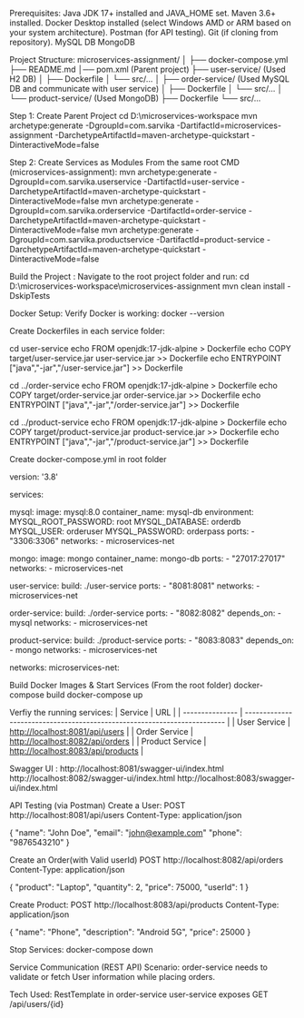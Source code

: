 Prerequisites:
Java JDK 17+ installed and JAVA_HOME set.
Maven 3.6+ installed.
Docker Desktop installed (select Windows AMD or ARM based on your system architecture).
Postman (for API testing).
Git (if cloning from repository).
MySQL DB
MongoDB

Project Structure:
microservices-assignment/
│
├── docker-compose.yml
├── README.md
│── pom.xml  (Parent project)
├── user-service/  (Used H2 DB)
│   ├── Dockerfile
│   └── src/...
│
├── order-service/  (Used MySQL DB and communicate with user service)
│   ├── Dockerfile
│   └── src/...
│
└── product-service/  (Used MongoDB)
    ├── Dockerfile
    └── src/...
 



Step 1: Create Parent Project
cd D:\microservices-workspace
mvn archetype:generate -DgroupId=com.sarvika -DartifactId=microservices-assignment -DarchetypeArtifactId=maven-archetype-quickstart -DinteractiveMode=false


Step 2: Create Services as Modules
From the same root CMD (microservices-assignment):
mvn archetype:generate -DgroupId=com.sarvika.userservice -DartifactId=user-service -DarchetypeArtifactId=maven-archetype-quickstart -DinteractiveMode=false
mvn archetype:generate -DgroupId=com.sarvika.orderservice -DartifactId=order-service -DarchetypeArtifactId=maven-archetype-quickstart -DinteractiveMode=false
mvn archetype:generate -DgroupId=com.sarvika.productservice -DartifactId=product-service -DarchetypeArtifactId=maven-archetype-quickstart -DinteractiveMode=false


Build the Project :
Navigate to the root project folder and run:
cd D:\microservices-workspace\microservices-assignment
mvn clean install -DskipTests

Docker Setup: 
Verify Docker is working:
docker --version


Create Dockerfiles in each service folder:

cd user-service
echo FROM openjdk:17-jdk-alpine > Dockerfile
echo COPY target/user-service.jar user-service.jar >> Dockerfile
echo ENTRYPOINT ["java","-jar","/user-service.jar"] >> Dockerfile

cd ../order-service
echo FROM openjdk:17-jdk-alpine > Dockerfile
echo COPY target/order-service.jar order-service.jar >> Dockerfile
echo ENTRYPOINT ["java","-jar","/order-service.jar"] >> Dockerfile

cd ../product-service
echo FROM openjdk:17-jdk-alpine > Dockerfile
echo COPY target/product-service.jar product-service.jar >> Dockerfile
echo ENTRYPOINT ["java","-jar","/product-service.jar"] >> Dockerfile


Create docker-compose.yml in root folder

version: '3.8'

services:

  mysql:
    image: mysql:8.0
    container_name: mysql-db
    environment:
      MYSQL_ROOT_PASSWORD: root
      MYSQL_DATABASE: orderdb
      MYSQL_USER: orderuser
      MYSQL_PASSWORD: orderpass
    ports:
      - "3306:3306"
    networks:
      - microservices-net

  mongo:
    image: mongo
    container_name: mongo-db
    ports:
      - "27017:27017"
    networks:
      - microservices-net

  user-service:
    build: ./user-service
    ports:
      - "8081:8081"
    networks:
      - microservices-net

  order-service:
    build: ./order-service
    ports:
      - "8082:8082"
    depends_on:
      - mysql
    networks:
      - microservices-net

  product-service:
    build: ./product-service
    ports:
      - "8083:8083"
    depends_on:
      - mongo
    networks:
      - microservices-net

networks:
  microservices-net:



Build Docker Images & Start Services (From the root folder)
docker-compose build
docker-compose up


Verfiy the running services:
| Service         | URL                                                                      |
| --------------- | ------------------------------------------------------------------------ |
| User Service    | [http://localhost:8081/api/users](http://localhost:8081/api/users)       |
| Order Service   | [http://localhost:8082/api/orders](http://localhost:8082/api/orders)     |
| Product Service | [http://localhost:8083/api/products](http://localhost:8083/api/products) |


Swagger UI :
http://localhost:8081/swagger-ui/index.html
http://localhost:8082/swagger-ui/index.html
http://localhost:8083/swagger-ui/index.html

API Testing (via Postman)
Create a User:
POST http://localhost:8081/api/users
Content-Type: application/json

{
  "name": "John Doe",
  "email": "john@example.com"
  "phone": "9876543210"
}

Create an Order(with Valid userId)
POST http://localhost:8082/api/orders
Content-Type: application/json

{
  "product": "Laptop",
  "quantity": 2,
  "price": 75000,
  "userId": 1
}

Create Product:
POST http://localhost:8083/api/products
Content-Type: application/json

{
  "name": "Phone",
  "description": "Android 5G",
  "price": 25000
}


Stop Services:
docker-compose down


Service Communication (REST API)
Scenario:
order-service needs to validate or fetch User information while placing orders.

Tech Used:
RestTemplate in order-service
user-service exposes GET /api/users/{id}






